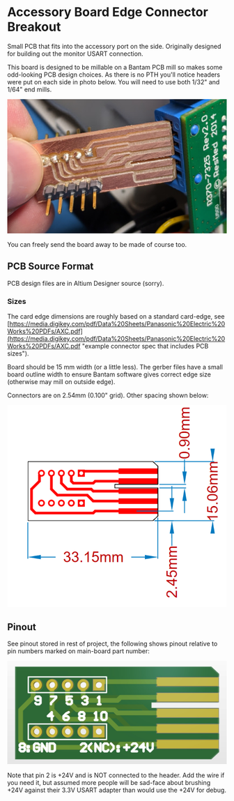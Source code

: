 # Accessory Board Edge Connector Breakout

Small PCB that fits into the accessory port on the side. Originally designed for building out the monitor USART connection.

This board is designed to be millable on a Bantam PCB mill so makes some odd-looking PCB design choices. As there is no PTH you'll notice headers were put on each side in photo below. You will need to use both 1/32" and 1/64" end mills.

![](acc_adapter_milled.jpg)

You can freely send the board away to be made of course too.

## PCB Source Format

PCB design files are in Altium Designer source (sorry).

### Sizes

The card edge dimensions are roughly based on a standard card-edge, see [https://media.digikey.com/pdf/Data%20Sheets/Panasonic%20Electric%20Works%20PDFs/AXC.pdf](https://media.digikey.com/pdf/Data%20Sheets/Panasonic%20Electric%20Works%20PDFs/AXC.pdf "example connector spec that includes PCB sizes").

Board should be 15 mm width (or a little less). The gerber files have a small board outline width to ensure Bantam software gives correct edge size (otherwise may mill on outside edge).

Connectors are on 2.54mm (0.100" grid). Other spacing shown below:

![](acc_dims.png)

## Pinout

See pinout stored in rest of project, the following shows pinout relative to pin numbers marked on main-board part number:

![](acc_adapter_render.jpg)

Note that pin 2 is +24V and is NOT connected to the header. Add the wire if you need it, but assumed more people will be sad-face about brushing +24V against their 3.3V USART adapter than would use the +24V for debug.